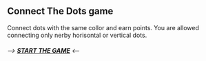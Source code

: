 ## Connect The Dots game

Connect dots with the same collor and earn points.
You are allowed connecting only nerby horisontal or vertical dots.
###### --> [**START THE GAME**](https://vitalii-8d.github.io/connect-the-dots/) <--
